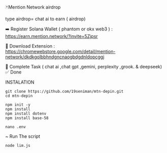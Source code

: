 🃏Mention Network airdrop

type airdrop= chat ai to earn ( airdrop)

➡️ Register Solana Wallet ( phantom or okx web3 ) :  https://earn.mention.network/?invite=5Zjpsr

🔘 Download Extension : https://chromewebstore.google.com/detail/mention-network/dkdkgolbbhndgncnaogbdgdnldopcggj

🔘 Complete Task ( chat ai ,chat gpt ,gemini, perplexity ,grook. & deepseek)
✅ Done


INSTALATION

```
git clone https://github.com/19seniman/mtn-depin.git
cd mtn-depin
```
```
npm init -y
npm install
npm install dotenv
npm install base-58
```
```
nano .env
```
~ Run The script
```
node lim.js
```
